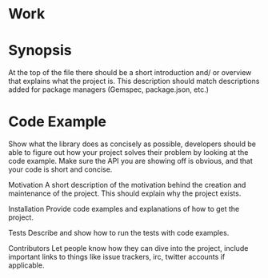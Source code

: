 # Work


# Synopsis
At the top of the file there should be a short introduction and/ or overview that explains what the project is. This description should match descriptions added for package managers (Gemspec, package.json, etc.)

# Code Example
Show what the library does as concisely as possible, developers should be able to figure out how your project solves their problem by looking at the code example. Make sure the API you are showing off is obvious, and that your code is short and concise.

Motivation
A short description of the motivation behind the creation and maintenance of the project. This should explain why the project exists.

Installation
Provide code examples and explanations of how to get the project.


Tests
Describe and show how to run the tests with code examples.

Contributors
Let people know how they can dive into the project, include important links to things like issue trackers, irc, twitter accounts if applicable.
